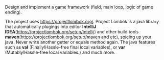 Design and implement a game framework (field, main loop, logic of game ending).

The project uses https://projectlombok.org/. 
Project Lombok is a java library that automatically plugings into editor **IntelliJ IDEA**(https://projectlombok.org/setup/intellij)
and other build tools **maven**(https://projectlombok.org/setup/maven and etc), 
spicing up your java. Never write another getter or equals method again.
The java features such as **val** (Finally!Hassle-free final local variables),
or **var** (Mutably!Hassle-free local variables.) and much more.
